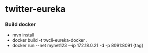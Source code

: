 # twitter-eureka

### Build docker

- mvn install
- docker build -t twcli-eureka-docker .
- docker run --net mynet123 --ip 172.18.0.21 -d -p 8091:8091 {tag}

